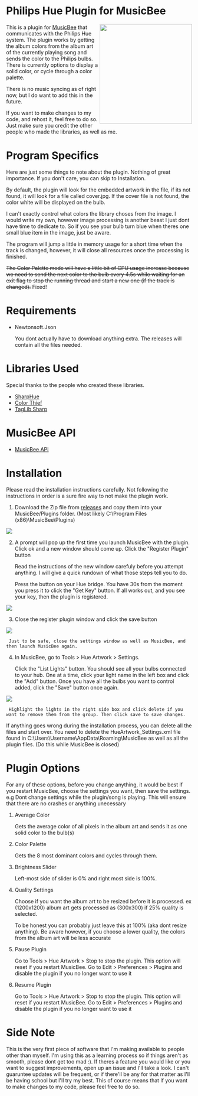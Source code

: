 # Philips Hue Plugin for MusicBee

<p > 
<img src="https://github.com/TroyFernandes/MusicBee-Philips-Hue/blob/setup-images/Setup%20Images/example.gif" width="250" height="270" align="right">
This is a plugin for <a href="https://getmusicbee.com/">MusicBee</a> that communicates with the Philips Hue system. The plugin works by getting the album colors from the album art of the currently playing song and sends the color to the Philips bulbs. There is currently options to display a solid color, or cycle through a color palette.
</p>




There is no music syncing as of right now, but I do want to add this in the future.

If you want to make changes to my code, and rehost it, feel free to do so. Just make sure you credit the other people who made the libraries, as well as me.




# Program Specifics

Here are just some things to note about the plugin. Nothing of great importance. If you don't care, you can skip to Installation.

By default, the plugin will look for the embedded artwork in the file, if its not found, it will look for a file called cover.jpg. If the cover file is not found, the color white will be displayed on the bulb. 

I can't exactly control what colors the library choses from the image. I would write my own, however image processing is another beast I just dont have time to dedicate to. So if you see your bulb turn blue when theres one small blue item in the image, just be aware.

The program will jump a little in memory usage for a short time when the track is changed, however, it will close all resources once the processing is finished. 

~~The Color Palette mode will have a little bit of CPU usage increase because we need to send the next color to the bulb every 4.5s while waiting for an exit flag to stop the running thread and start a new one (if the track is changed).~~ Fixed!

# Requirements
- Newtonsoft.Json

     You dont actually have to download anything extra. The releases will contain all the files needed. 



# Libraries Used
Special thanks to the people who created these libraries.

- [SharpHue](https://github.com/qJake/SharpHue)
- [Color Thief](https://github.com/lokesh/color-thief)
- [TagLib Sharp](https://github.com/mono/taglib-sharp)

# MusicBee API

- [MusicBee API](https://getmusicbee.com/forum/index.php?topic=1972.0)

# Installation
Please read the installation instructions carefully. Not following the instructions in order is a sure fire way to not make the plugin work. 
1) Download the Zip file from [releases](https://github.com/TroyFernandes/MusicBee-Philips-Hue/releases) and copy them into your MusicBee/Plugins folder. (Most likely C:\Program Files (x86)\MusicBee\Plugins)

![](https://github.com/TroyFernandes/MusicBee-Philips-Hue/blob/b184e55c9d2175e1fbb2d48f03de7ffa684b287c/Setup%20Images/copy%20over%20files.JPG)

2) A prompt will pop up the first time you launch MusicBee with the plugin. Click ok and a new window should come up. Click the "Register Plugin" button

     Read the instructions of the new window carefuly before you attempt anything. I will give a quick rundown of what those steps tell you to do.

     Press the button on your Hue bridge. You have 30s from the moment you press it to click the "Get Key" button. If all works out, and you see your key, then the plugin is registered.

![](https://github.com/TroyFernandes/MusicBee-Philips-Hue/blob/b184e55c9d2175e1fbb2d48f03de7ffa684b287c/Setup%20Images/register%20plugin.JPG)

3) Close the register plugin window and click the save button 

![](https://github.com/TroyFernandes/MusicBee-Philips-Hue/blob/b184e55c9d2175e1fbb2d48f03de7ffa684b287c/Setup%20Images/save%20settings.JPG)


     Just to be safe, close the settings window as well as MusicBee, and then launch MusicBee again.


4) In MusicBee, go to Tools > Hue Artwork > Settings.

     Click the "List Lights" button. You should see all your bulbs connected to your hub. One at a time, click your light name in the left box and click the "Add" button. Once you have all the bulbs you want to control added, click the "Save" button once again. 

![](https://github.com/TroyFernandes/MusicBee-Philips-Hue/blob/b184e55c9d2175e1fbb2d48f03de7ffa684b287c/Setup%20Images/list%20lights%20then%20add%20then%20save.JPG)

     Highlight the lights in the right side box and click delete if you want to remove them from the group. Then click save to save changes.
     
If anything goes wrong during the installation process, you can delete all the files and start over. You need to delete the HueArtwork_Settings.xml file found in C:\Users\Username\AppData\Roaming\MusicBee as well as all the plugin files. (Do this while MusicBee is closed)
 
# Plugin Options

For any of these options, before you change anything, it would be best if you restart MusicBee, choose the settings you want, then save the settings. e.g Dont change settings while the plugin/song is playing. This will ensure that there are no crashes or anything unecessary

1) Average Color

    Gets the average color of all pixels in the album art and sends it as one solid color to the bulb(s)
  
2) Color Palette

    Gets the 8 most dominant colors and cycles through them.
    
3) Brightness Slider

    Left-most side of slider is 0% and right most side is 100%. 
    
4) Quality Settings

    Choose if you want the album art to be resized before it is processed. ex (1200x1200) album art gets processed as (300x300) if 25% quality is selected. 
    
    To be honest you can probably just leave this at 100% (aka dont resize anything). Be aware however, if you choose a lower quality, the colors from the album art will be less accurate
    
5) Pause Plugin

    Go to Tools > Hue Artwork > Stop to stop the plugin. This option will reset if you restart MusicBee. Go to Edit > Preferences > Plugins and disable the plugin if you no longer want to use it
    
6) Resume Plugin

    Go to Tools > Hue Artwork > Stop to stop the plugin. This option will reset if you restart MusicBee. Go to Edit > Preferences > Plugins and disable the plugin if you no longer want to use it
    
# Side Note

This is the very first piece of software that I'm making available to people other than myself. I'm using this as a learning process so if things aren't as smooth, please dont get too mad :). If theres a feature you would like or you want to suggest improvements, open up an issue and I'll take a look. I can't guaruntee updates will be frequent, or if there'll be any for that matter as I'll be having school but I'll try my best. This of course means that if you want to make changes to my code, please feel free to do so.

